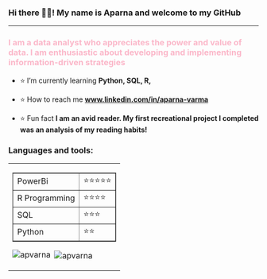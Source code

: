 ### Hi there 👋🏾! My name is Aparna and welcome to my GitHub
<hr>
<h3 style="color: #fbb7c9">I am a data analyst who appreciates the power and value of data. I am enthusiastic about developing and implementing information-driven strategies</h3>

- ⭐ I’m currently learning **Python, SQL, R,**

- ⭐ How to reach me **www.linkedin.com/in/aparna-varma**

- ⭐ Fun fact **I am an avid reader. My first recreational project I completed was an analysis of my reading habits!**

<h3 align="left">Languages and tools:</h3>

<table cellspacing = "10">
  <tr>
    <td>  <table border = "1">
        <tr>
          <td>PowerBi</td>
          <td>⭐️⭐️⭐️⭐️⭐️</td>
        </tr>
        <tr>
          <td>R Programming</td>
          <td>⭐️⭐️⭐️⭐️</td>
        </tr>
        <tr>
          <td>SQL</td>
          <td>⭐️⭐️⭐️</td>
        </tr>
        <tr>
          <td>Python</td>
          <td>⭐️⭐️</td>
        </tr>
      </table>

      
<p><img align="left" src="https://github-readme-stats.vercel.app/api/top-langs?username=apvarna&show_icons=true&theme=tokyonight&locale=en&layout=compact" alt="apvarna" /></p>

<p>&nbsp;<img align="center" src="https://github-readme-stats.vercel.app/api?username=apvarna&show_icons=true&theme=tokyonight&hide_border=true&locale=en" alt="apvarna" /></p>

